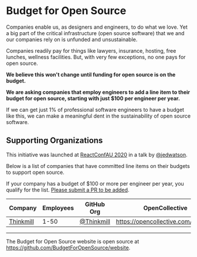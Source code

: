 # Budget for Open Source

Companies enable us, as designers and engineers, to do what we love. Yet a big part of the critical infrastructure (open source software) that we and our companies rely on is unfunded and unsustainable.

Companies readily pay for things like lawyers, insurance, hosting, free lunches, wellness facilities. But, with very few exceptions, no one pays for open source.

**We believe this won't change until funding for open source is on the budget.**

**We are asking companies that employ engineers to add a line item to their budget for open source, starting with just \$100 per engineer per year.**

If we can get just 1% of professional software engineers to have a budget like this, we can make a meaningful dent in the sustainability of open source software.

## Supporting Organizations

This initiative was launched at [ReactConfAU 2020](https://reactconfau.com/) in a talk by [@jedwatson](https://twitter.com/jedwatson).

Below is a list of companies that have committed line items on their budgets to support open source.

If your company has a budget of \$100 or more per engineer per year, you qualify for the list. [Please submit a PR to be added](https://github.com/BudgetForOpenSource/website/edit/master/README.md).

| Company                               | Employees | GitHub Org                                 | OpenCollective                       |
| ------------------------------------- | --------- | ------------------------------------------ | ------------------------------------ |
| [Thinkmill](https://thinkmill.com.au) | 1-50      | [@Thinkmill](https://github.com/Thinkmill) | https://opencollective.com/thinkmill |

---

The Budget for Open Source website is open source at https://github.com/BudgetForOpenSource/website.
